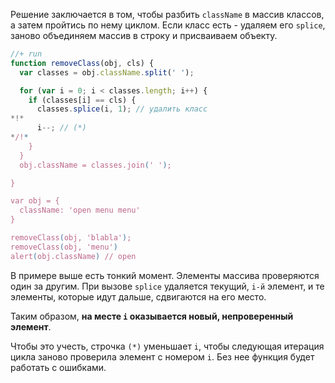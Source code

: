 Решение заключается в том, чтобы разбить `className` в массив классов, а затем пройтись по нему циклом. Если класс есть - удаляем его `splice`, заново объединяем массив в строку и присваиваем объекту.

```js
//+ run
function removeClass(obj, cls) {
  var classes = obj.className.split(' ');

  for (var i = 0; i < classes.length; i++) {
    if (classes[i] == cls) {
      classes.splice(i, 1); // удалить класс  
*!*
      i--; // (*)
*/!*
    }
  }
  obj.className = classes.join(' ');

}

var obj = {
  className: 'open menu menu'
}

removeClass(obj, 'blabla');
removeClass(obj, 'menu')
alert(obj.className) // open
```

В примере выше есть тонкий момент. Элементы массива проверяются один за другим. При вызове `splice` удаляется текущий, `i-й` элемент, и те элементы, которые идут дальше, сдвигаются на его место.

Таким образом, **на месте `i` оказывается новый, непроверенный элемент**. 

Чтобы это учесть, строчка `(*)` уменьшает `i`, чтобы следующая итерация цикла заново проверила  элемент с номером `i`. Без нее функция будет работать с ошибками.

